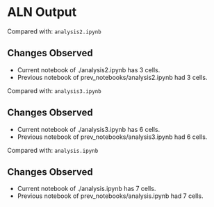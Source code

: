 # ALN Output



Compared with: `analysis2.ipynb`
## Changes Observed
- Current notebook of ./analysis2.ipynb has 3 cells.
- Previous notebook of prev_notebooks/analysis2.ipynb had 3 cells.


Compared with: `analysis3.ipynb`
## Changes Observed
- Current notebook of ./analysis3.ipynb has 6 cells.
- Previous notebook of prev_notebooks/analysis3.ipynb had 6 cells.


Compared with: `analysis.ipynb`
## Changes Observed
- Current notebook of ./analysis.ipynb has 7 cells.
- Previous notebook of prev_notebooks/analysis.ipynb had 7 cells.
